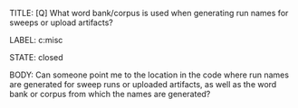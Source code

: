 TITLE:
[Q] What word bank/corpus is used when generating run names for sweeps or upload artifacts?

LABEL:
c:misc

STATE:
closed

BODY:
Can someone point me to the location in the code where run names are generated for sweep runs or uploaded artifacts, as well as the word bank or corpus from which the names are generated?

